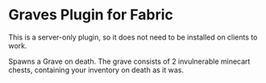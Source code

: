 # Graves Plugin for Fabric

This is a server-only plugin, so it does not need to be installed on clients to work.

Spawns a Grave on death. The grave consists of 2 invulnerable minecart chests,
containing your inventory on death as it was.